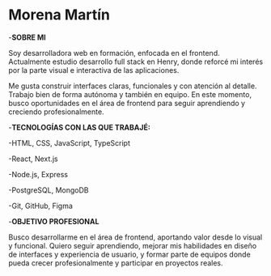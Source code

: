 # Morena Martín
-<strong>SOBRE MI</strong>

Soy desarrolladora web en formación, enfocada en el frontend. Actualmente estudio desarrollo full stack en Henry, donde reforcé mi interés por la parte visual e interactiva de las aplicaciones.

Me gusta construir interfaces claras, funcionales y con atención al detalle. Trabajo bien de forma autónoma y también en equipo.
En este momento, busco oportunidades en el área de frontend para seguir aprendiendo y creciendo profesionalmente.

-<strong>TECNOLOGÍAS CON LAS QUE TRABAJÉ:</strong>

  -HTML, CSS, JavaScript, TypeScript

  -React, Next.js
  
  -Node.js, Express
  
  -PostgreSQL, MongoDB
  
  -Git, GitHub, Figma

-<strong>OBJETIVO PROFESIONAL</strong>

Busco desarrollarme en el área de frontend, aportando valor desde lo visual y funcional.
Quiero seguir aprendiendo, mejorar mis habilidades en diseño de interfaces y experiencia de usuario, y formar parte de equipos donde pueda crecer profesionalmente y participar en proyectos reales.

